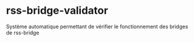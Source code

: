 # rss-bridge-validator
Système automatique permettant de vérifier le fonctionnement des bridges de rss-bridge
